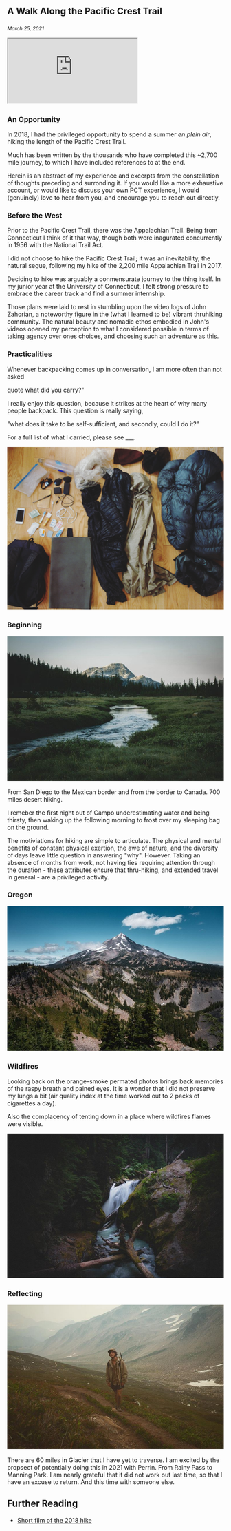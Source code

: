 [//]: # (Date)

## A Walk Along the Pacific Crest Trail

<small><i>March 25, 2021</i></small>

<iframe class="video-container"
src="https://www.youtube.com/embed/ai6nz2hmtW8">
</iframe>

### An Opportunity

In 2018, I had the privileged opportunity to spend a summer <i>en plein air</i>, hiking the length of the Pacific Crest Trail.

Much has been written by the thousands who have completed this ~2,700 mile journey, to which I have included references to at the end.

Herein is an abstract of my experience and excerpts from the constellation of thoughts preceding and surronding it. If you would like a more exhaustive account, or would like to discuss your own PCT experience, I would (genuinely) love to hear from you, and encourage you to reach out directly.

### Before the West

Prior to the Pacific Crest Trail, there was the Appalachian Trail. Being from Connecticut I think of it that way, though both were inagurated concurrently in 1956 with the National Trail Act.

I did not choose to hike the Pacific Crest Trail; it was an inevitability, the natural segue, following my hike of the 2,200 mile Appalachian Trail in 2017.

Deciding to hike was arguably a conmensurate journey to the thing itself. In my junior year at the University of Connecticut, I felt strong pressure to embrace the career track and find a summer internship.

Those plans were laid to rest in stumbling upon the video logs of John Zahorian, a noteworthy figure in the (what I learned to be) vibrant thruhiking community. The natural beauty and nomadic ethos embodied in John's videos opened my perception to what I considered possible in terms of taking agency over ones choices, and choosing such an adventure as this.

### Practicalities

Whenever backpacking comes up in conversation, I am more often than not asked 

quote what did you carry?" 

I really enjoy this question, because it strikes at the heart of why many people backpack. This question is really saying, 

"what does it take to be self-sufficient, and secondly, could I do it?"

For a full list of what I carried, please see ___.

<img class="md-image" src="./static/assets/articles/pct/gear.jpg" />

### Beginning

<img class="md-image" src="./static/assets/articles/pct/yosemite.jpg" />

From San Diego to the Mexican border and from the border to Canada. 700 miles desert hiking.

I remeber the first night out of Campo underestimating water and being thirsty, then waking up the following morning to frost over my sleeping bag on the ground.

The motiviations for hiking are simple to articulate. The physical and mental benefits of constant physical exertion, the awe of nature, and the diversity of days leave little question in answering "why". However. Taking an absence of months from work, not having ties requiring attention through the duration - these attributes ensure that thru-hiking, and extended travel in general - are a privileged activity.

### Oregon

<img class="md-image" src="./static/assets/articles/pct/hood2.jpg" />

### Wildfires

Looking back on the orange-smoke permated photos brings back memories of the raspy breath and pained eyes. It is a wonder that I did not preserve my lungs a bit (air quality index at the time worked out to 2 packs of cigarettes a day).

Also the complacency of tenting down in a place where wildfires flames were visible.

<img class="md-image" src="./static/assets/articles/pct/cascades.jpg" />

### Reflecting

<img class="md-image" src="./static/assets/articles/pct/sad.jpg" />

There are 60 miles in Glacier that I have yet to traverse. I am excited by the propsect of potentially doing this in 2021 with Perrin. From Rainy Pass to Manning Park. I am nearly grateful that it did not work out last time, so that I have an excuse to return. And this time with someone else.

## Further Reading

<ul class="md-list"><li><a href="#"><span>Short film of the 2018 hike</span></a></li></ul>